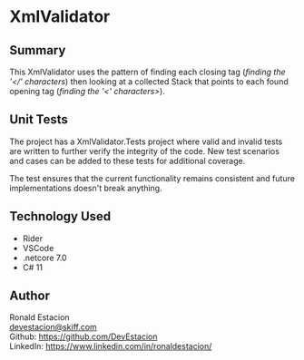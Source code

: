 ﻿# XmlValidator

## Summary
This XmlValidator uses the pattern of finding each closing tag (*finding the '</' characters*) then looking at a collected Stack that points to each found opening tag (*finding the '<' characters>*).

## Unit Tests
The project has a XmlValidator.Tests project where valid and invalid tests are written to further verify the integrity of the code. New test scenarios and cases can be added to these tests for additional coverage.

The test ensures that the current functionality remains consistent and future implementations doesn't break anything.

## Technology Used

* Rider
* VSCode
* .netcore 7.0
* C# 11

## Author
Ronald Estacion \
[devestacion@skiff.com](mailto:devestacion@skiff.com) \
Github: https://github.com/DevEstacion \
LinkedIn: https://www.linkedin.com/in/ronaldestacion/
